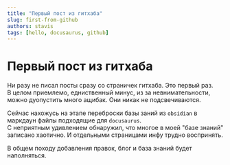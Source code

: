 ```yaml
---
title: "Первый пост из гитхаба"
slug: first-from-github
authors: stavis
tags: [hello, docusaurus, github]
---
```


# Первый пост из гитхаба

Ни разу не писал посты сразу со страничек гитхаба. Это первый раз.  
В целом приемлемо, едниственный минус, из за невнимательности, можно дуопустить много ащибак. Они никак не подсвечиваются.

Сейчас нахожусь на этапе переброски базы заний из `obsidian` в маркдаун файлы подходящие для `docusaurus`.  
С неприятным удивлением обнаружил, что многое в моей "базе знаний" записано хаотично. И отдельными страницами инфу трудно воспринять.

В общем походу добавления правок, блог и база знаний будет наполняться.
